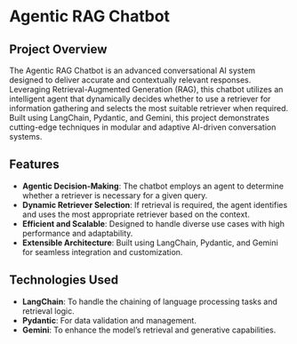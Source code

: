 # Agentic RAG Chatbot

## Project Overview
The Agentic RAG Chatbot is an advanced conversational AI system designed to deliver accurate and contextually relevant responses. Leveraging Retrieval-Augmented Generation (RAG), this chatbot utilizes an intelligent agent that dynamically decides whether to use a retriever for information gathering and selects the most suitable retriever when required. Built using LangChain, Pydantic, and Gemini, this project demonstrates cutting-edge techniques in modular and adaptive AI-driven conversation systems.

## Features
- **Agentic Decision-Making**: The chatbot employs an agent to determine whether a retriever is necessary for a given query.
- **Dynamic Retriever Selection**: If retrieval is required, the agent identifies and uses the most appropriate retriever based on the context.
- **Efficient and Scalable**: Designed to handle diverse use cases with high performance and adaptability.
- **Extensible Architecture**: Built using LangChain, Pydantic, and Gemini for seamless integration and customization.

## Technologies Used
- **LangChain**: To handle the chaining of language processing tasks and retrieval logic.
- **Pydantic**: For data validation and management.
- **Gemini**: To enhance the model’s retrieval and generative capabilities.
